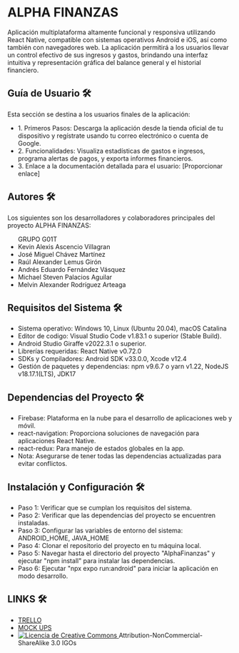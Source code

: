 <h1>ALPHA FINANZAS</h1>

<p>
Aplicación multiplataforma altamente funcional y responsiva utilizando React Native, compatible con sistemas operativos Android e iOS, así como también con navegadores web. La aplicación permitirá a los usuarios llevar un control efectivo de sus ingresos y gastos, brindando una interfaz intuitiva y representación gráfica del balance general y el historial financiero.
</p>

<h2>Guía de Usuario 🛠️</h2>

<p>
Esta sección se destina a los usuarios finales de la aplicación:
</p>

<ul>
  <li>1. Primeros Pasos: Descarga la aplicación desde la tienda oficial de tu dispositivo y regístrate usando tu correo electrónico o cuenta de Google.</li>
  <li>2. Funcionalidades: Visualiza estadísticas de gastos e ingresos, programa alertas de pagos, y exporta informes financieros.</li>
  <li>3. Enlace a la documentación detallada para el usuario: [Proporcionar enlace]</li>
</ul>

<h2>Autores 🛠️</h2>

<p>
Los siguientes son los desarrolladores y colaboradores principales del proyecto ALPHA FINANZAS:
</p>

<ul>
  GRUPO G01T
  <li>Kevin Alexis Ascencio Villagran</li>
  <li>José Miguel Chávez Martínez</li>
  <li>Raúl Alexander Lemus Girón</li>
  <li>Andrés Eduardo Fernández Vásquez</li>
  <li>Michael Steven Palacios Aguilar</li>
  <li>Melvin Alexander Rodríguez Arteaga</li>
</ul>

<h2>Requisitos del Sistema 🛠️</h2>

<ul>
  <li>Sistema operativo: Windows 10, Linux (Ubuntu 20.04), macOS Catalina</li>
  <li>Editor de codigo: Visual Studio Code v1.83.1 o superior (Stable Build).</li>
  <li>Android Studio Giraffe v2022.3.1 o superior.</li>
  <li>Librerías requeridas: React Native v0.72.0</li>
  <li>SDKs y Compiladores: Android SDK v33.0.0, Xcode v12.4</li>
  <li>Gestión de paquetes y dependencias: npm v9.6.7 o yarn v1.22, NodeJS v18.17.1(LTS), JDK17</li>
</ul>

<h2>Dependencias del Proyecto 🛠️</h2>

<ul>
  <li>Firebase: Plataforma en la nube para el desarrollo de aplicaciones web y móvil.</li>
  <li>react-navigation: Proporciona soluciones de navegación para aplicaciones React Native.</li>
  <li>react-redux: Para manejo de estados globales en la app.</li>
  <li>Nota: Asegurarse de tener todas las dependencias actualizadas para evitar conflictos.</li>
</ul>

<h2>Instalación y Configuración 🛠️</h2>

<ul>
  <li>Paso 1: Verificar que se cumplan los requisitos del sistema.</li>
  <li>Paso 2: Verificar que las dependencias del proyecto se encuentren instaladas.</li>
  <li>Paso 3: Configurar las variables de entorno del sistema: ANDROID_HOME, JAVA_HOME</li>
  <li>Paso 4: Clonar el repositorio del proyecto en tu máquina local.</li>
  <li>Paso 5: Navegar hasta el directorio del proyecto "AlphaFinanzas" y ejecutar "npm install" para instalar las dependencias.</li>
  <li>Paso 6: Ejecutar "npx expo run:android" para iniciar la aplicación en modo desarrollo.</li>
</ul>

<h2>LINKS 🛠️</h2>

<ul>
  <li><A HREF="https://trello.com/b/xqWSfuDM/proyecto-dsp">TRELLO</A></li>
  <li><A HREF="https://www.figma.com/file/dKBVztVohULHiw9MikBURt/Control-Financiero?type=design&node-id=0-1&mode=design&t=anrxvx6Ocw1fnRj0-0">MOCK UPS</A></li>
  <li><a rel="license" href="http://creativecommons.org/licenses/by-nc-sa/4.0/">
          <img 
            alt="Licencia de Creative Commons" 
            style={{ borderWidth: 0 }} 
            src="https://i.creativecommons.org/l/by-nc-sa/4.0/88x31.png" 
          />
        </a> Attribution-NonCommercial-ShareAlike 3.0 IGOs</li>
</ul>


